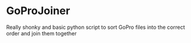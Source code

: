 # GoProJoiner
Really shonky and basic python script to sort GoPro files into the correct order and join them together
